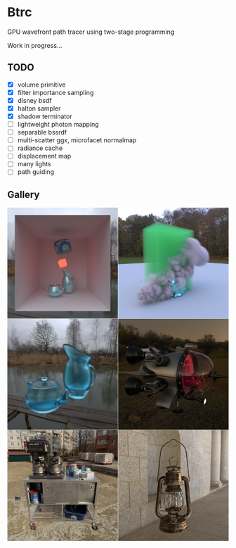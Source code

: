 # Btrc

GPU wavefront path tracer using two-stage programming

Work in progress...

## TODO

- [x] volume primitive
- [x] filter importance sampling
- [x] disney bsdf
- [x] halton sampler
- [x] shadow terminator
- [ ] lightweight photon mapping
- [ ] separable bssrdf
- [ ] multi-scatter ggx, microfacet normalmap
- [ ] radiance cache
- [ ] displacement map
- [ ] many lights
- [ ] path guiding

## Gallery

![](./gallery/0.png)

